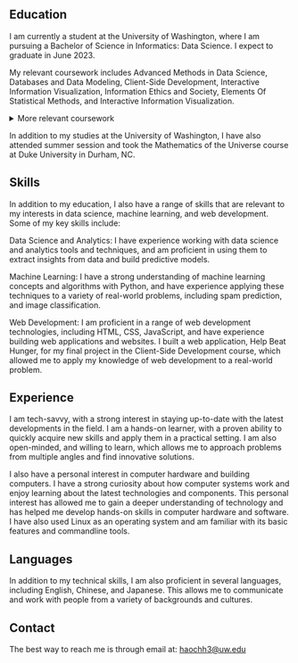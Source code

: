 ## Education
I am currently a student at the University of Washington, where I am pursuing a Bachelor of Science in Informatics: Data Science. I expect to graduate in June 2023. 

My relevant coursework includes Advanced Methods in Data Science, Databases and Data Modeling, Client-Side Development, Interactive Information Visualization, Information Ethics and Society, Elements Of Statistical Methods, and Interactive Information Visualization.	<details><summary>More relevant coursework</summary>
Applied Linear Algebra And Numerical Analysis, Matrix Algebra With Applications</details>

In addition to my studies at the University of Washington, I have also attended summer session and took the Mathematics of the Universe course at Duke University in Durham, NC.

## Skills
In addition to my education, I also have a range of skills that are relevant to my interests in data science, machine learning, and web development. Some of my key skills include:

Data Science and Analytics: I have experience working with data science and analytics tools and techniques, and am proficient in using them to extract insights from data and build predictive models.

Machine Learning: I have a strong understanding of machine learning concepts and algorithms with Python, and have experience applying these techniques to a variety of real-world problems, including spam prediction, and image classification.

Web Development: I am proficient in a range of web development technologies, including HTML, CSS, JavaScript, and have experience building web applications and websites. I built a web application, Help Beat Hunger, for my final project in the Client-Side Development course, which allowed me to apply my knowledge of web development to a real-world problem.

## Experience
I am tech-savvy, with a strong interest in staying up-to-date with the latest developments in the field. I am a hands-on learner, with a proven ability to quickly acquire new skills and apply them in a practical setting. I am also open-minded, and willing to learn, which allows me to approach problems from multiple angles and find innovative solutions. 

I also have a personal interest in computer hardware and building computers. I have a strong curiosity about how computer systems work and enjoy learning about the latest technologies and components. This personal interest has allowed me to gain a deeper understanding of technology and has helped me develop hands-on skills in computer hardware and software. I have also used Linux as an operating system and am familiar with its basic features and commandline tools.

## Languages
In addition to my technical skills, I am also proficient in several languages, including English, Chinese, and Japanese. This allows me to communicate and work with people from a variety of backgrounds and cultures.

## Contact
The best way to reach me is through email at: [haochh3@uw.edu](mailto:haochh3@uw.edu)